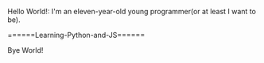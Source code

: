 Hello World!:
    I'm an eleven-year-old young programmer(or at least I want to be).

======Learning-Python-and-JS======

Bye World!
